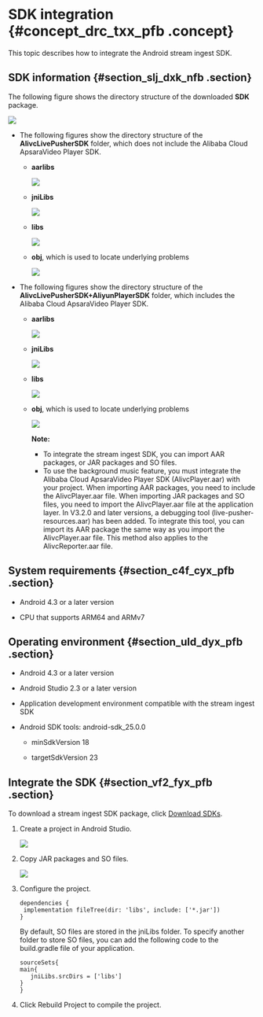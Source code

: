 # SDK integration {#concept_drc_txx_pfb .concept}

This topic describes how to integrate the Android stream ingest SDK.

## SDK information {#section_slj_dxk_nfb .section}

The following figure shows the directory structure of the downloaded **SDK** package.

![](http://static-aliyun-doc.oss-cn-hangzhou.aliyuncs.com/assets/img/40381/156592804155866_en-US.png)

-   The following figures show the directory structure of the **AlivcLivePusherSDK** folder, which does not include the Alibaba Cloud ApsaraVideo Player SDK.
    -   **aarlibs**

        ![](images/13966_en-US.png)

    -   **jniLibs**

        ![](images/13967_en-US.png)

    -   **libs**

        ![](images/13968_en-US.png)

    -   **obj**, which is used to locate underlying problems

        ![](images/13969_en-US.png)

-   The following figures show the directory structure of the **AlivcLivePusherSDK+AliyunPlayerSDK** folder, which includes the Alibaba Cloud ApsaraVideo Player SDK.
    -   **aarlibs**

        ![](images/13970_en-US.png)

    -   **jniLibs**

        ![](images/13971_en-US.png)

    -   **libs**

        ![](images/13972_en-US.png)

    -   **obj**, which is used to locate underlying problems

        ![](images/13973_en-US.png)

        **Note:** 

        -   To integrate the stream ingest SDK, you can import AAR packages, or JAR packages and SO files.
        -   To use the background music feature, you must integrate the Alibaba Cloud ApsaraVideo Player SDK \(AlivcPlayer.aar\) with your project. When importing AAR packages, you need to include the AlivcPlayer.aar file. When importing JAR packages and SO files, you need to import the AlivcPlayer.aar file at the application layer. In V3.2.0 and later versions, a debugging tool \(live-pusher-resources.aar\) has been added. To integrate this tool, you can import its AAR package the same way as you import the AlivcPlayer.aar file. This method also applies to the AlivcReporter.aar file.

## System requirements {#section_c4f_cyx_pfb .section}

-   Android 4.3 or a later version

-   CPU that supports ARM64 and ARMv7


## Operating environment {#section_uld_dyx_pfb .section}

-   Android 4.3 or a later version

-   Android Studio 2.3 or a later version

-   Application development environment compatible with the stream ingest SDK

-   Android SDK tools: android-sdk\_25.0.0

    -   minSdkVersion 18

    -   targetSdkVersion 23


## Integrate the SDK {#section_vf2_fyx_pfb .section}

To download a stream ingest SDK package, click [Download SDKs](https://help.aliyun.com/document_detail/45270.html?spm=a2c4g.11186623.2.30.6284161cvDZvBu).

1.  Create a project in Android Studio.

    ![](images/13974_en-US.png)

2.  Copy JAR packages and SO files.

    ![](images/13975_en-US.png)

3.  Configure the project.

    ``` {#codeblock_orr_5qu_u22}
    dependencies {
     implementation fileTree(dir: 'libs', include: ['*.jar'])
    }
    ```

    By default, SO files are stored in the jniLibs folder. To specify another folder to store SO files, you can add the following code to the build.gradle file of your application.

    ``` {#codeblock_mxa_6mz_yhk}
    sourceSets{ 
    main{ 
       jniLibs.srcDirs = ['libs'] 
    } 
    }
    ```

4.  Click Rebuild Project to compile the project.

